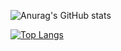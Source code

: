 ![Anurag's GitHub stats](https://github-readme-stats.vercel.app/api?username=claudimarcruz\&rank_icon=github&theme=dark)

[![Top Langs](https://github-readme-stats.vercel.app/api/top-langs/?username=claudimarcruz\&layout=donut)](https://github.com/claudimarcruz/github-readme-stats)

